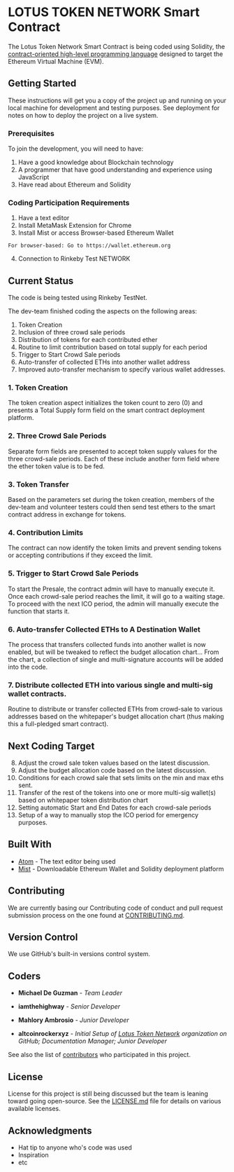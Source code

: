 # LOTUS TOKEN NETWORK Smart Contract

The Lotus Token Network Smart Contract is being coded using Solidity, the [contract-oriented high-level programming language](https://solidity.readthedocs.io/en/develop/) designed to target the Ethereum Virtual Machine (EVM).

## Getting Started

These instructions will get you a copy of the project up and running on your local machine for development and testing purposes. See deployment for notes on how to deploy the project on a live system.

### Prerequisites

To join the development, you will need to have:
1. Have a good knowledge about Blockchain technology
2. A programmer that have good understanding and experience using JavaScript
3. Have read about Ethereum and Solidity

### Coding Participation Requirements

1. Have a text editor
2. Install MetaMask Extension for Chrome
3. Install Mist or access Browser-based Ethereum Wallet

```
For browser-based: Go to https://wallet.ethereum.org
```

4. Connection to Rinkeby Test NETWORK


## Current Status

The code is being tested using Rinkeby TestNet.

The dev-team finished coding the aspects on the following areas:
1. Token Creation
2. Inclusion of three crowd sale periods
3. Distribution of tokens for each contributed ether
4. Routine to limit contribution based on total supply for each period
5. Trigger to Start Crowd Sale periods
6. Auto-transfer of collected ETHs into another wallet address
7. Improved auto-transfer mechanism to specify various wallet addresses.

### 1. Token Creation

The token creation aspect initializes the token count to zero (0) and presents a Total Supply form field on the smart contract deployment platform.

### 2. Three Crowd Sale Periods

Separate form fields are presented to accept token supply values for the three crowd-sale periods.
Each of these include another form field where the ether token value is to be fed.  

### 3. Token Transfer

Based on the parameters set during the token creation, members of the dev-team and volunteer testers could then send test ethers to the smart contract address in exchange for tokens.

### 4. Contribution Limits

The contract can now identify the token limits and prevent sending tokens or accepting contributions if they exceed the limit.

### 5. Trigger to Start Crowd Sale Periods

To start the Presale, the contract admin will have to manually execute it. Once each crowd-sale period reaches the limit, it will go to a waiting stage.
To proceed with the next ICO period, the admin will manually execute the function that starts it.

### 6. Auto-transfer Collected ETHs to A Destination Wallet

The process that transfers collected funds into another wallet is now enabled, but will be tweaked to reflect the budget allocation chart... From the chart, a collection of single and multi-signature accounts will be added into the code.

### 7. Distribute collected ETH into various single and multi-sig wallet contracts.

Routine to distribute or transfer collected ETHs from crowd-sale to various addresses based on the whitepaper's budget allocation chart (thus making this a full-pledged smart contract).

## Next Coding Target

8. Adjust the crowd sale token values based on the latest discussion.
9. Adjust the budget allocation code based on the latest discussion.
10. Conditions for each crowd sale that sets limits on the min and max eths sent.
11. Transfer of the rest of the tokens into one or more multi-sig wallet(s) based on whitepaper token distribution chart
12. Setting automatic Start and End Dates for each crowd-sale periods
13. Setup of a way to manually stop the ICO period for emergency purposes.



## Built With

* [Atom](https://atom.io/) - The text editor being used
* [Mist](https://github.com/ethereum/mist/releases) - Downloadable Ethereum Wallet and Solidity deployment platform

## Contributing

We are currently basing our Contributing code of conduct and pull request submission process on the one found at  [CONTRIBUTING.md](https://gist.github.com/PurpleBooth/b24679402957c63ec426).

## Version Control

We use GitHub's built-in versions control system.

## Coders

* **Michael De Guzman** - *Team Leader*

* **iamthehighway** - *Senior Developer*

* **Mahlory Ambrosio** - *Junior Developer*

* **altcoinrockerxyz** - *Initial Setup of [Lotus Token Network](https://github.com/Lotus-Token-Network) organization on GitHub; Documentation Manager; Junior Developer*

See also the list of [contributors](https://github.com/Lotus-Token-Network/TC/graphs/contributors) who participated in this project.

## License

License for this project is still being discussed but the team is leaning toward going open-source. See the [LICENSE.md](LICENSE.md) file for details on various available licenses.

## Acknowledgments

* Hat tip to anyone who's code was used
* Inspiration
* etc
